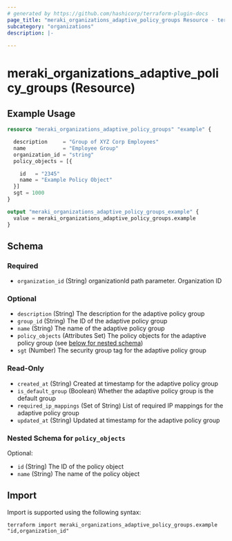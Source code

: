 ```yaml
---
# generated by https://github.com/hashicorp/terraform-plugin-docs
page_title: "meraki_organizations_adaptive_policy_groups Resource - terraform-provider-meraki"
subcategory: "organizations"
description: |-
  
---
```


# meraki_organizations_adaptive_policy_groups (Resource)



## Example Usage

```terraform
resource "meraki_organizations_adaptive_policy_groups" "example" {

  description     = "Group of XYZ Corp Employees"
  name            = "Employee Group"
  organization_id = "string"
  policy_objects = [{

    id   = "2345"
    name = "Example Policy Object"
  }]
  sgt = 1000
}

output "meraki_organizations_adaptive_policy_groups_example" {
  value = meraki_organizations_adaptive_policy_groups.example
}
```

<!-- schema generated by tfplugindocs -->
## Schema

### Required

- `organization_id` (String) organizationId path parameter. Organization ID

### Optional

- `description` (String) The description for the adaptive policy group
- `group_id` (String) The ID of the adaptive policy group
- `name` (String) The name of the adaptive policy group
- `policy_objects` (Attributes Set) The policy objects for the adaptive policy group (see [below for nested schema](#nestedatt--policy_objects))
- `sgt` (Number) The security group tag for the adaptive policy group

### Read-Only

- `created_at` (String) Created at timestamp for the adaptive policy group
- `is_default_group` (Boolean) Whether the adaptive policy group is the default group
- `required_ip_mappings` (Set of String) List of required IP mappings for the adaptive policy group
- `updated_at` (String) Updated at timestamp for the adaptive policy group

<a id="nestedatt--policy_objects"></a>
### Nested Schema for `policy_objects`

Optional:

- `id` (String) The ID of the policy object
- `name` (String) The name of the policy object

## Import

Import is supported using the following syntax:

```shell
terraform import meraki_organizations_adaptive_policy_groups.example "id,organization_id"
```
